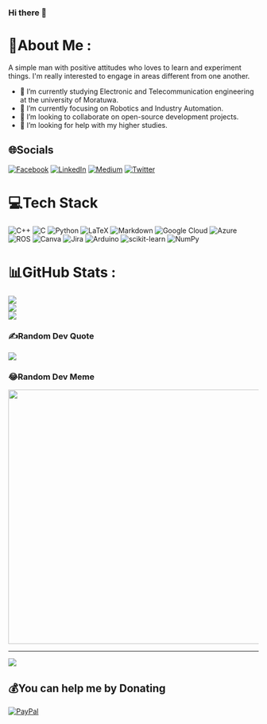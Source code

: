 ### Hi there 👋

# 💫About Me :
A simple man with positive attitudes who loves to learn and experiment things. I'm really interested to engage in areas different from one another.

- 🔭 I’m currently studying Electronic and Telecommunication engineering at the university of Moratuwa.
- 🌱 I’m currently focusing on Robotics and Industry Automation. 
- 👯 I’m looking to collaborate on open-source development projects. 
- 🤔 I’m looking for help with my higher studies.

## 🌐Socials
[![Facebook](https://img.shields.io/badge/Facebook-%231877F2.svg?logo=Facebook&logoColor=white)](https://facebook.com/asiri.mras) [![LinkedIn](https://img.shields.io/badge/LinkedIn-%230077B5.svg?logo=linkedin&logoColor=white)](https://linkedin.com/in/asiri-sirithunga-58563219b) [![Medium](https://img.shields.io/badge/Medium-12100E?logo=medium&logoColor=white)](https://medium.com/@AsiriSirithunga) [![Twitter](https://img.shields.io/badge/Twitter-%231DA1F2.svg?logo=Twitter&logoColor=white)](https://twitter.com/@AsiriSirithunga) 

# 💻Tech Stack
![C++](https://img.shields.io/badge/c++-%2300599C.svg?style=for-the-badge&logo=c%2B%2B&logoColor=white) ![C](https://img.shields.io/badge/c-%2300599C.svg?style=for-the-badge&logo=c&logoColor=white) ![Python](https://img.shields.io/badge/python-3670A0?style=for-the-badge&logo=python&logoColor=ffdd54) ![LaTeX](https://img.shields.io/badge/latex-%23008080.svg?style=for-the-badge&logo=latex&logoColor=white) ![Markdown](https://img.shields.io/badge/markdown-%23000000.svg?style=for-the-badge&logo=markdown&logoColor=white) ![Google Cloud](https://img.shields.io/badge/Google%20Cloud-%234285F4.svg?style=for-the-badge&logo=google-cloud&logoColor=white) ![Azure](https://img.shields.io/badge/azure-%230072C6.svg?style=for-the-badge&logo=azure-devops&logoColor=white) ![ROS](https://img.shields.io/badge/ros-%230A0FF9.svg?style=for-the-badge&logo=ros&logoColor=white) ![Canva](https://img.shields.io/badge/Canva-%2300C4CC.svg?style=for-the-badge&logo=Canva&logoColor=white) ![Jira](https://img.shields.io/badge/jira-%230A0FFF.svg?style=for-the-badge&logo=jira&logoColor=white) ![Arduino](https://img.shields.io/badge/-Arduino-00979D?style=for-the-badge&logo=Arduino&logoColor=white) ![scikit-learn](https://img.shields.io/badge/scikit--learn-%23F7931E.svg?style=for-the-badge&logo=scikit-learn&logoColor=white) ![NumPy](https://img.shields.io/badge/numpy-%23013243.svg?style=for-the-badge&logo=numpy&logoColor=white)
# 📊GitHub Stats :
![](https://github-readme-stats.vercel.app/api?username=AsiriSirithunga&theme=default&hide_border=true&include_all_commits=true&count_private=true)<br/>
![](https://github-readme-streak-stats.herokuapp.com/?user=AsiriSirithunga&theme=default&hide_border=true)<br/>
![](https://github-readme-stats.vercel.app/api/top-langs/?username=AsiriSirithunga&theme=default&hide_border=true&include_all_commits=true&count_private=true&layout=compact)

### ✍️Random Dev Quote
![](https://quotes-github-readme.vercel.app/api?type=horizontal&theme=radical)

### 😂Random Dev Meme
<img src="https://random-memer.herokuapp.com/" width="512px"/>

---
[![](https://visitcount.itsvg.in/api?id=AsiriSirithunga&icon=0&color=0)](https://visitcount.itsvg.in)

  ## 💰You can help me by Donating
  [![PayPal](https://img.shields.io/badge/PayPal-00457C?style=for-the-badge&logo=paypal&logoColor=white)](https://paypal.me/@RavinduA) 

  <!-- Proudly created with GPRM ( https://gprm.itsvg.in ) -->
  
